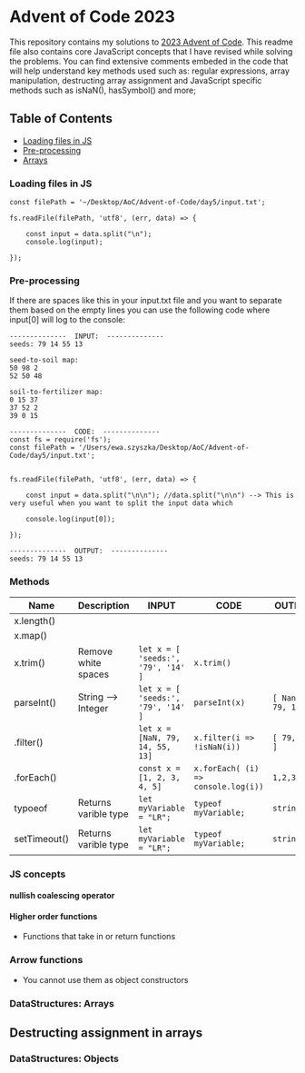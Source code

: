 # Advent of Code 2023

This repository contains my solutions to [ 2023 Advent of Code](https://adventofcode.com/).
This readme file also contains core JavaScript concepts that I have revised while solving the problems.
You can find extensive comments embeded in the code that will help understand key methods used such as: regular expressions, array manipulation, destructing array assignment and JavaScript specific methods such as isNaN(), hasSymbol() and more;

## Table of Contents

- [Loading files in JS](#loading-files-in-js)
- [Pre-processing](#pre-processing)
- [Arrays](#Arrays)

### Loading files in JS

```const fs = require('fs');
const filePath = '~/Desktop/AoC/Advent-of-Code/day5/input.txt';

fs.readFile(filePath, 'utf8', (err, data) => {

    const input = data.split("\n");
    console.log(input);

});
```

### Pre-processing

If there are spaces like this in your input.txt file and you want to separate them based on the empty lines you can use the following code where input[0] will log to the console:

```
--------------  INPUT:  --------------
seeds: 79 14 55 13

seed-to-soil map:
50 98 2
52 50 48

soil-to-fertilizer map:
0 15 37
37 52 2
39 0 15
```

```
--------------  CODE:  --------------
const fs = require('fs');
const filePath = '/Users/ewa.szyszka/Desktop/AoC/Advent-of-Code/day5/input.txt';


fs.readFile(filePath, 'utf8', (err, data) => {

    const input = data.split("\n\n"); //data.split("\n\n") --> This is very useful when you want to split the input data which

    console.log(input[0]);

});
```

```
--------------  OUTPUT:  --------------
seeds: 79 14 55 13
```

### Methods

| Name         | Description          | INPUT                              | CODE                                | OUTPUT             |
| ------------ | -------------------- | ---------------------------------- | ----------------------------------- | ------------------ |
| x.length()   |                      |                                    |                                     |                    |
| x.map()      |                      |                                    |                                     |                    |
| x.trim()     | Remove white spaces  | `let x = [ 'seeds:', '79', '14' ]` | `x.trim()`                          |                    |
| parseInt()   | String --> Integer   | `let x = [ 'seeds:', '79', '14' ]` | `parseInt(x)`                       | `[ Nan, 79, 14 ] ` |
| .filter()    |                      | `let x = [NaN, 79, 14, 55, 13]`    | `x.filter(i => !isNaN(i))`          | `[ 79, 14 ] `      |
| .forEach()   |                      | `const x = [1, 2, 3, 4, 5]`        | `x.forEach( (i) => console.log(i))` | `1,2,3,4,5`        |
| typoeof      | Returns varible type | `let myVariable = "LR";`           | `typeof myVariable;`                | `string`           |
| setTimeout() | Returns varible type | `let myVariable = "LR";`           | `typeof myVariable;`                | `string`           |

### JS concepts

#### nullish coalescing operator

#### Higher order functions

- Functions that take in or return functions

### Arrow functions

- You cannot use them as object constructors

### DataStructures: Arrays

## Destructing assignment in arrays

### DataStructures: Objects
